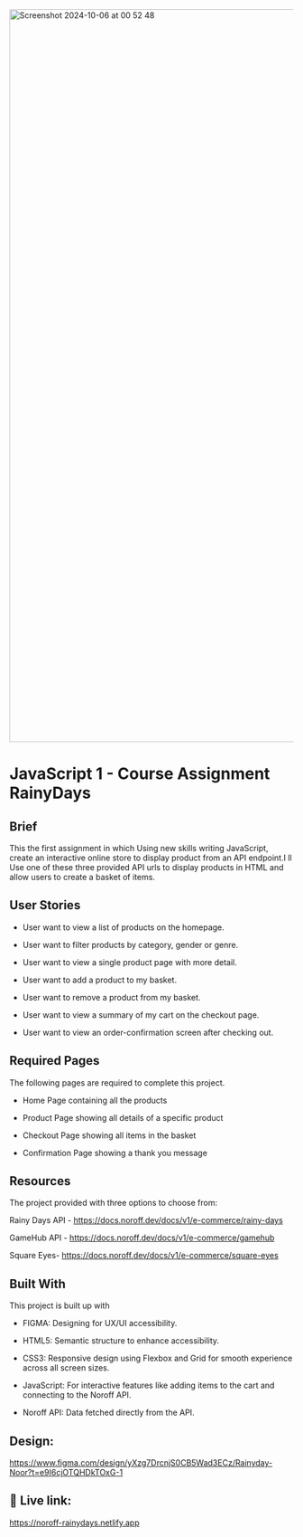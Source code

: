 




<img width="1296" alt="Screenshot 2024-10-06 at 00 52 48" src="https://github.com/user-attachments/assets/c297763d-fc19-49df-b9aa-73becf9cc575">
















# JavaScript 1 - Course Assignment RainyDays



## Brief

This the first assignment in which Using new skills writing JavaScript, create an interactive online store to display product from an API endpoint.I ll Use one of these three provided API urls to display products in HTML and allow users to create a basket of items.

## User Stories

- User want to view a list of products on the homepage.
  
- User want to filter products by category, gender or genre.
 
- User want to view a single product page with more detail.
 
- User want to add a product to my basket.
 
- User want to remove a product from my basket.
 
- User want to view a summary of my cart on the checkout page.
  
- User want to view an order-confirmation screen after checking out.
    

## Required Pages

The following pages are required to complete this project.

- Home Page containing all the products
  
- Product Page showing all details of a specific product
 
- Checkout Page showing all items in the basket 
 
- Confirmation Page showing a thank you message


## Resources

The project provided with three options to choose from:

Rainy Days API - https://docs.noroff.dev/docs/v1/e-commerce/rainy-days

GameHub API - https://docs.noroff.dev/docs/v1/e-commerce/gamehub

Square Eyes- https://docs.noroff.dev/docs/v1/e-commerce/square-eyes



## Built With

This project is built up with 

- FIGMA: Designing for UX/UI accessibility.

- HTML5: Semantic structure to enhance accessibility.

- CSS3: Responsive design using Flexbox and Grid for smooth experience across all screen sizes.

- JavaScript: For interactive features like adding items to the cart and connecting to the Noroff API.

- Noroff API: Data fetched directly from the API.



## Design:

https://www.figma.com/design/yXzg7DrcnjS0CB5Wad3ECz/Rainyday-Noor?t=e9I6cjOTQHDkTOxG-1

## 🔗 Live link:

https://noroff-rainydays.netlify.app

